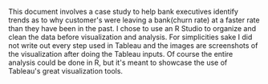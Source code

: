This document involves a case study to help bank executives identify trends as to why customer's were leaving a bank(churn rate) at a faster rate than they have been in the past. I chose to use an R Studio to organize and clean the data before visualization and analysis. For simplicities sake I did not write out every step used in Tableau and the images are screenshots of the visualization after doing the Tableau inputs. Of course the entire analysis could be done in R, but it's meant to showcase the use of Tableau's great visualization tools.
